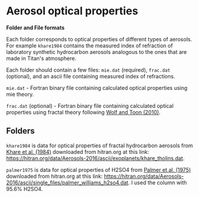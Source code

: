 
# Aerosol optical properties


**Folder and File formats**

Each folder corresponds to optical properties of different types of aerosols. For example `khare1984` contains the measured index of refraction of laboratory synthetic hydrocarbon aerosols analogous to the ones that are made in Titan's atmosphere.

Each folder should contain a few files: `mie.dat` (required), `frac.dat` (optional), and an ascii file containing measured index of refractions.

`mie.dat` - Fortran binary file containing calculated optical properties using mie theory.

`frac.dat` (optional) - Fortran binary file containing calculated optical properties using fractal theory following [Wolf and Toon (2010)](https://science.sciencemag.org/content/328/5983/1266.abstract).

## Folders

`khare1984` is data for optical properties of fractal hydrocarbon aerosols from [Khare et al. (1984)](https://www.sciencedirect.com/science/article/pii/0019103584901428) downloaded from hitran.org at this link: https://hitran.org/data/Aerosols-2016/ascii/exoplanets/khare_tholins.dat.

`palmer1975` is data for optical properties of H2SO4 from [Palmer et al. (1975)](https://www.osapublishing.org/ao/abstract.cfm?uri=ao-14-1-208) downloaded from hitran.org at this link: https://hitran.org/data/Aerosols-2016/ascii/single_files/palmer_williams_h2so4.dat. I used the column with 95.6% H2SO4. 







